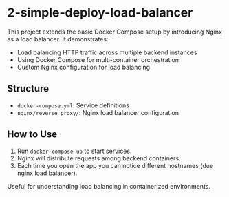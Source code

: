 # 2-simple-deploy-load-balancer

This project extends the basic Docker Compose setup by introducing Nginx as a load balancer. It demonstrates:

- Load balancing HTTP traffic across multiple backend instances
- Using Docker Compose for multi-container orchestration
- Custom Nginx configuration for load balancing

## Structure
- `docker-compose.yml`: Service definitions
- `nginx/reverse_proxy/`: Nginx load balancer configuration

## How to Use
1. Run `docker-compose up` to start services.
2. Nginx will distribute requests among backend containers.
3. Each time you open the app you can notice different hostnames (due nginx load balancer).

Useful for understanding load balancing in containerized environments.